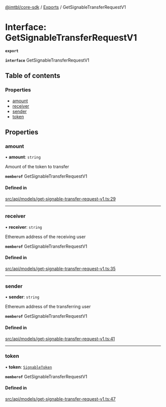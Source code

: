 [@imtbl/core-sdk](../README.md) / [Exports](../modules.md) / GetSignableTransferRequestV1

# Interface: GetSignableTransferRequestV1

**`export`** 

**`interface`** GetSignableTransferRequestV1

## Table of contents

### Properties

- [amount](GetSignableTransferRequestV1.md#amount)
- [receiver](GetSignableTransferRequestV1.md#receiver)
- [sender](GetSignableTransferRequestV1.md#sender)
- [token](GetSignableTransferRequestV1.md#token)

## Properties

### amount

• **amount**: `string`

Amount of the token to transfer

**`memberof`** GetSignableTransferRequestV1

#### Defined in

[src/api/models/get-signable-transfer-request-v1.ts:29](https://github.com/immutable/imx-core-sdk/blob/7204457/src/api/models/get-signable-transfer-request-v1.ts#L29)

___

### receiver

• **receiver**: `string`

Ethereum address of the receiving user

**`memberof`** GetSignableTransferRequestV1

#### Defined in

[src/api/models/get-signable-transfer-request-v1.ts:35](https://github.com/immutable/imx-core-sdk/blob/7204457/src/api/models/get-signable-transfer-request-v1.ts#L35)

___

### sender

• **sender**: `string`

Ethereum address of the transferring user

**`memberof`** GetSignableTransferRequestV1

#### Defined in

[src/api/models/get-signable-transfer-request-v1.ts:41](https://github.com/immutable/imx-core-sdk/blob/7204457/src/api/models/get-signable-transfer-request-v1.ts#L41)

___

### token

• **token**: [`SignableToken`](SignableToken.md)

**`memberof`** GetSignableTransferRequestV1

#### Defined in

[src/api/models/get-signable-transfer-request-v1.ts:47](https://github.com/immutable/imx-core-sdk/blob/7204457/src/api/models/get-signable-transfer-request-v1.ts#L47)
